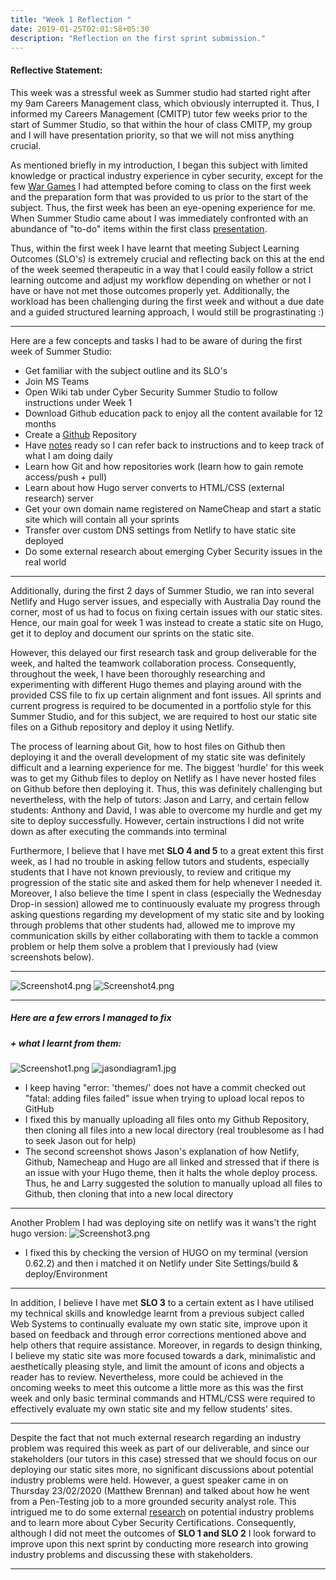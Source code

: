 ```yaml
---
title: "Week 1 Reflection "
date: 2019-01-25T02:01:58+05:30
description: "Reflection on the first sprint submission."
---
```


#### Reflective Statement:

This week was a stressful week as Summer studio had started right after my 9am Careers Management class, which obviously interrupted it. Thus, I informed my Careers Management (CMITP) tutor few weeks prior to the start of Summer Studio, so that within the hour of class CMITP, my group and I will have presentation priority, so that we will not miss anything crucial.

As mentioned briefly in my introduction, I began this subject with limited knowledge or practical industry experience in cyber security, except for the few [War Games](https://overthewire.org/wargames/) I had attempted before coming to class on the first week and the preparation form that was provided to us prior to the start of the subject. Thus, the first week has been an eye-opening experience for me. When Summer Studio came about I was immediately confronted with an  abundance of "to-do" items within the first class [presentation](https://teams.microsoft.com/_#/school/files/Studio%2002%20-%20Cyber%20Security%20-%20An%20Offensive%20Mindset?threadId=19:a7bbee14e65e4799990d7a5b5f0abbb6@thread.skype&ctx=channel&context=Week%25201).

Thus, within the first week I have learnt that meeting Subject Learning Outcomes (SLO's) is extremely crucial and reflecting back on this at the end of the week seemed therapeutic in a way that I could easily follow a strict learning outcome and adjust my workflow depending on whether or not I have or have not met those outcomes properly yet. Additionally, the workload has been challenging during the first week and without a due date and a guided structured learning approach, I would still be prograstinating :)
***
Here are a few concepts and tasks I had to be aware of during the first week of Summer Studio:
- Get familiar with the subject outline and its SLO's
- Join MS Teams
- Open Wiki tab under Cyber Security Summer Studio to follow instructions under Week 1
- Download Github education pack to enjoy all the content available for 12 months
- Create a [Github](https://github.com/TE3CH4N/CYBERSEC_SUMMER) Repository
- Have [notes](https://www.notion.so/Submission-1-a7f410f1c65547028ddf31ddfcb41712) ready so I can refer back to instructions and to keep track of what I am doing daily
- Learn how Git and how repositories work (learn how to gain remote access/push + pull)
- Learn about how Hugo server converts to HTML/CSS (external research) server
- Get your own domain name registered on NameCheap and start a static site which will contain all your sprints
- Transfer over custom DNS settings from Netlify to have static site deployed
- Do some external research about emerging Cyber Security issues in the real world
***
Additionally, during the first 2 days of Summer Studio, we ran into several Netlify and Hugo server issues, and especially with Australia Day round the corner, most of us had to focus on fixing certain issues with our static sites. Hence, our main goal for week 1 was instead to create a static site on Hugo, get it to deploy and document our sprints on the static site.

However, this delayed our first research task and group deliverable for the week, and halted the teamwork collaboration process. Consequently, throughout the week, I have been thoroughly researching and experimenting with different Hugo themes and playing around with the provided CSS file to fix up certain alignment and font issues. All sprints and current progress is required to be documented in a portfolio style for this Summer Studio, and for this subject, we are required to host our static site files on a Github repository and deploy it using Netlify.

The process of learning about Git, how to host files on Github then deploying it and the overall development of my static site was definitely difficult and a learning experience for me. The biggest 'hurdle' for this week was to get my Github files to deploy on Netlify as I have never hosted files on Github before then deploying it. Thus, this was definitely challenging but nevertheless, with the help of tutors: Jason and Larry, and certain fellow students: Anthony and David, I was able to overcome my hurdle and get my site to deploy successfully. However, certain instructions I did not write down as after executing the commands into terminal

Furthermore, I believe that I have met **SLO 4 and 5** to a great extent this first week, as I had no trouble in asking fellow tutors and students, especially students that I have not known previously, to review and critique my progression of the static site and asked them for help whenever I needed it. Moreover, I also believe the time I spent in class (especially the Wednesday Drop-in session) allowed me to continuously evaluate my progress through asking questions regarding my development of my static site and by looking through problems that other students had, allowed me to improve my communication skills by either collaborating with them to tackle a common problem or help them solve a problem that I previously had (view screenshots below).
***
![Screenshot4.png](/images/screenshot4.png)
![Screenshot4.png](/images/jasoncomms.png)
***
##### Here are a few **errors** I managed to fix
##### + what I learnt from them:
![Screenshot1.png](/images/screenshot1.png)
![jasondiagram1.jpg](/images/jasondiagram1.jpg)


- I keep having "error: 'themes/' does not have a commit checked out "fatal: adding files failed" issue when trying to upload local repos to GitHub
- I fixed this by manually uploading all files onto my Github Repository, then cloning all files into a new local directory (real troublesome as I had to seek Jason out for help)
- The second screenshot shows Jason's explanation of how Netlify, Github, Namecheap and Hugo are all linked and stressed that if there is an issue with your Hugo theme, then it halts the whole deploy process. Thus, he and Larry suggested the solution to manually upload all files to Github, then cloning that into a new local directory
***

Another Problem I had was deploying site on netlify was it wans't the right hugo version:
![Screenshot3.png](/images/screenshot3.png)

- I fixed this by checking the version of HUGO on my terminal (version 0.62.2) and then i matched it on Netlify under Site Settings/build & deploy/Environment
***

In addition, I believe I have met **SLO 3** to a certain extent as I have utilised my technical skills and knowledge learnt from a previous subject called Web Systems to continually evaluate my own static site, improve upon it based on feedback and through error corrections mentioned above and help others that require assistance. Moreover, in regards to design thinking, I believe my static site was more focused towards a dark, minimalistic and aesthetically pleasing style, and limit the amount of icons and objects a reader has to review. Nevertheless, more could be achieved in the oncoming weeks to meet this outcome a little more as this was the first week and only basic terminal commands and HTML/CSS were required to effectively evaluate my own static site and my fellow students' sites.
***


Despite the fact that not much external research regarding an industry problem was required this week as part of our deliverable, and since our stakeholders (our tutors in this case) stressed that we should focus on our deploying our static sites more, no significant discussions about potential industry problems were held. However, a guest speaker came in on Thursday 23/02/2020 (Matthew Brennan) and talked about how he went from a Pen-Testing job to a more grounded security analyst role. This intrigued me to do some external [research](https://www.globalsign.com/en/blog/cybersecurity-trends-and-challenges-2018/) on potential industry problems and to learn more about Cyber Security Certifications. Consequently, although I did not meet the outcomes of **SLO 1 and SLO 2** I look forward to improve upon this next sprint by conducting more research into growing industry problems and discussing these with stakeholders.


***
